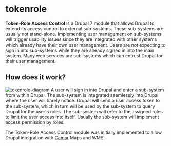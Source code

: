 # tokenrole
**Token-Role Access Control** is a Drupal 7 module that allows Drupal to extend its access control to external sub-systems. These sub-systems are usually not stand-alone. Implementing user management on sub-systems will trigger usability issues since they are integrated with other systems which already have their own user management. Users are not expecting to sign in into sub-systems while they are already signed in into the main system. Many web services are sub-systems which can entrust Drupal for their user management.

## How does it work?
![tokenrole-diagram](http://camar.xyz/sites/all/modules/tokenrole/tokenrole-diagram.png)
A user will sign in into Drupal and enter a sub-system from within Drupal. The sub-system is integrated seemlessly into Drupal where the user will barely notice. Drupal will send a user access token to the sub-system, which in turn will be used by the sub-system to query Drupal for the user's roles. The sub-system will refer to the assigned roles to limit the user access into itself. Usually the sub-system will implement access permission by roles.

The Token-Role Access Control module was initially implemented to allow Drupal integration with [Camar](http://camar.xyz) Maps and WMS.

